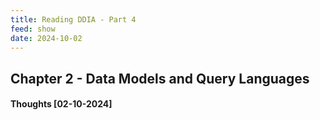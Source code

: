 ```yaml
---
title: Reading DDIA - Part 4
feed: show
date: 2024-10-02
---
```

## Chapter 2 - Data Models and Query Languages

#### Thoughts  [02-10-2024] 
